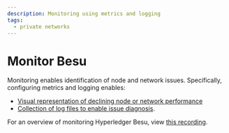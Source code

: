 ```yaml
---
description: Monitoring using metrics and logging
tags:
  - private networks
---
```


# Monitor Besu

Monitoring enables identification of node and network issues. Specifically, configuring metrics and
logging enables:

* [Visual representation of declining node or network performance](metrics.md)
* [Collection of log files to enable issue diagnosis](logging.md).

For an overview of monitoring Hyperledger Besu, view
[this recording](https://www.youtube.com/watch?v=7BuutRe0I28&feature=youtu.be).
